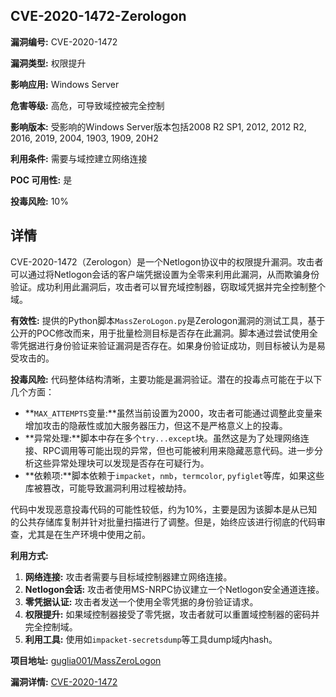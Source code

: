 ## CVE-2020-1472-Zerologon

**漏洞编号:** CVE-2020-1472

**漏洞类型:** 权限提升

**影响应用:** Windows Server

**危害等级:** 高危，可导致域控被完全控制

**影响版本:** 受影响的Windows Server版本包括2008 R2 SP1, 2012, 2012 R2, 2016, 2019, 2004, 1903, 1909, 20H2

**利用条件:** 需要与域控建立网络连接

**POC 可用性:** 是

**投毒风险:** 10%

## 详情

CVE-2020-1472（Zerologon）是一个Netlogon协议中的权限提升漏洞。攻击者可以通过将Netlogon会话的客户端凭据设置为全零来利用此漏洞，从而欺骗身份验证。成功利用此漏洞后，攻击者可以冒充域控制器，窃取域凭据并完全控制整个域。

**有效性:**
提供的Python脚本`MassZeroLogon.py`是Zerologon漏洞的测试工具，基于公开的POC修改而来，用于批量检测目标是否存在此漏洞。脚本通过尝试使用全零凭据进行身份验证来验证漏洞是否存在。如果身份验证成功，则目标被认为是易受攻击的。

**投毒风险:**
代码整体结构清晰，主要功能是漏洞验证。潜在的投毒点可能在于以下几个方面：

*   **`MAX_ATTEMPTS`变量:**虽然当前设置为2000，攻击者可能通过调整此变量来增加攻击的隐蔽性或加大服务器压力，但这不是严格意义上的投毒。
*   **异常处理:**脚本中存在多个`try...except`块。虽然这是为了处理网络连接、RPC调用等可能出现的异常，但也可能被利用来隐藏恶意代码。进一步分析这些异常处理块可以发现是否存在可疑行为。
*   **依赖项:**脚本依赖于`impacket`，`nmb`，`termcolor`, `pyfiglet`等库，如果这些库被篡改，可能导致漏洞利用过程被劫持。

代码中发现恶意投毒代码的可能性较低，约为10%，主要是因为该脚本是从已知的公共存储库复制并针对批量扫描进行了调整。但是，始终应该进行彻底的代码审查，尤其是在生产环境中使用之前。

**利用方式:**
1.  **网络连接:** 攻击者需要与目标域控制器建立网络连接。
2.  **Netlogon会话:** 攻击者使用MS-NRPC协议建立一个Netlogon安全通道连接。
3.  **零凭据认证:** 攻击者发送一个使用全零凭据的身份验证请求。
4.  **权限提升:** 如果域控制器接受了零凭据，攻击者就可以重置域控制器的密码并完全控制域。
5.  **利用工具:** 使用如`impacket-secretsdump`等工具dump域内hash。

**项目地址:** [guglia001/MassZeroLogon](https://github.com/guglia001/MassZeroLogon)

**漏洞详情:** [CVE-2020-1472](https://nvd.nist.gov/vuln/detail/CVE-2020-1472)